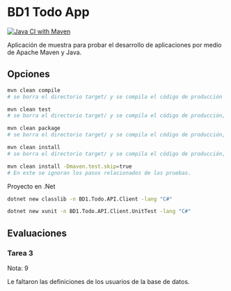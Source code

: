BD1 Todo App
============

[![Java CI with Maven](https://github.com/martinicr/bd1-todo/actions/workflows/maven.yml/badge.svg?branch=dev)](https://github.com/martinicr/bd1-todo/actions/workflows/maven.yml)

Aplicación de muestra para probar el desarrollo de aplicaciones por medio de Apache Maven y Java.


## Opciones
```bash
mvn clean compile
# se borra el directorio target/ y se compila el código de producción

mvn clean test
# se borra el directorio target/ y se compila el código de producción, se compila el código de pruebas y se ejecutan las pruebas.

mvn clean package
# se borra el directorio target/ y se compila el código de producción, se compila el código de pruebas, se ejecutan las pruebas, se construye el .jar.

mvn clean install
# se borra el directorio target/ y se compila el código de producción, se compila el código de pruebas, se ejecutan las pruebas, se construye el .jar y se instala en el repositorio local de Maven (.m2/repository).

mvn clean install -Dmaven.test.skip=true
# En este se ignoran los pasos relacionados de las pruebas. 
```

Proyecto en .Net

```bash
dotnet new classlib -n BD1.Todo.API.Client -lang "C#"

dotnet new xunit -n BD1.Todo.API.Client.UnitTest -lang "C#"
```

## Evaluaciones

### Tarea 3
Nota: 9

Le faltaron las definiciones de los usuarios de la base de datos.
